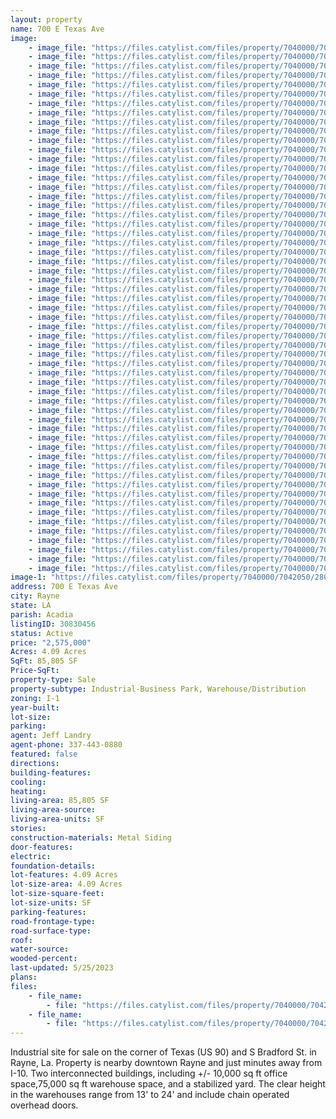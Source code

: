 ```yaml
---
layout: property
name: 700 E Texas Ave
image:
    - image_file: "https://files.catylist.com/files/property/7040000/7042050/28035622_700ETexas_4a.jpg"
    - image_file: "https://files.catylist.com/files/property/7040000/7042050/28035623_700ETexas_5a.jpg"
    - image_file: "https://files.catylist.com/files/property/7040000/7042050/28035620_700ETexas_2.jpg"
    - image_file: "https://files.catylist.com/files/property/7040000/7042050/28035625_700ETexas_7.jpg"
    - image_file: "https://files.catylist.com/files/property/7040000/7042050/28035624_700ETexas_6.jpg"
    - image_file: "https://files.catylist.com/files/property/7040000/7042050/28035621_700ETexas_3.jpg"
    - image_file: "https://files.catylist.com/files/property/7040000/7042050/28035630_700EastRayneINT_5.jpg"
    - image_file: "https://files.catylist.com/files/property/7040000/7042050/28035631_700EastRayneINT_6.jpg"
    - image_file: "https://files.catylist.com/files/property/7040000/7042050/28035632_700EastRayneINT_7.jpg"
    - image_file: "https://files.catylist.com/files/property/7040000/7042050/28035642_700EastRayneINT_25.jpg"
    - image_file: "https://files.catylist.com/files/property/7040000/7042050/28035628_700EastRayneINT_2.jpg"
    - image_file: "https://files.catylist.com/files/property/7040000/7042050/28035629_700EastRayneINT_3.jpg"
    - image_file: "https://files.catylist.com/files/property/7040000/7042050/28035633_700EastRayneINT_8.jpg"
    - image_file: "https://files.catylist.com/files/property/7040000/7042050/28035634_700EastRayneINT_12.jpg"
    - image_file: "https://files.catylist.com/files/property/7040000/7042050/28035635_700EastRayneINT_13.jpg"
    - image_file: "https://files.catylist.com/files/property/7040000/7042050/28035636_700EastRayneINT_15.jpg"
    - image_file: "https://files.catylist.com/files/property/7040000/7042050/28035637_700EastRayneINT_18.jpg"
    - image_file: "https://files.catylist.com/files/property/7040000/7042050/28035638_700EastRayneINT_19.jpg"
    - image_file: "https://files.catylist.com/files/property/7040000/7042050/28035639_700EastRayneINT_20.jpg"
    - image_file: "https://files.catylist.com/files/property/7040000/7042050/28035640_700EastRayneINT_22.jpg"
    - image_file: "https://files.catylist.com/files/property/7040000/7042050/28035641_700EastRayneINT_23.jpg"
    - image_file: "https://files.catylist.com/files/property/7040000/7042050/28035643_700EastRayneINT_26.jpg"
    - image_file: "https://files.catylist.com/files/property/7040000/7042050/28035644_700EastRayneINT_27.jpg"
    - image_file: "https://files.catylist.com/files/property/7040000/7042050/28035645_700EastRayneINT_28.jpg"
    - image_file: "https://files.catylist.com/files/property/7040000/7042050/28035646_700EastRayneINT_30.jpg"
    - image_file: "https://files.catylist.com/files/property/7040000/7042050/28035648_700EastRayneINT_32.jpg"
    - image_file: "https://files.catylist.com/files/property/7040000/7042050/28035649_700EastRayneINT_33.jpg"
    - image_file: "https://files.catylist.com/files/property/7040000/7042050/28035650_700EastRayneINT_35.jpg"
    - image_file: "https://files.catylist.com/files/property/7040000/7042050/28035651_700EastRayneINT_36.jpg"
    - image_file: "https://files.catylist.com/files/property/7040000/7042050/28035652_700EastRayneINT_37.jpg"
    - image_file: "https://files.catylist.com/files/property/7040000/7042050/28035653_700EastRayneINT_38.jpg"
    - image_file: "https://files.catylist.com/files/property/7040000/7042050/28035654_700EastRayneINT_40.jpg"
    - image_file: "https://files.catylist.com/files/property/7040000/7042050/28035655_700EastRayneINT_41.jpg"
    - image_file: "https://files.catylist.com/files/property/7040000/7042050/28035656_700EastRayneINT_42.jpg"
    - image_file: "https://files.catylist.com/files/property/7040000/7042050/28035657_700EastRayneINT_43.jpg"
    - image_file: "https://files.catylist.com/files/property/7040000/7042050/28035658_700EastRayneINT_44.jpg"
    - image_file: "https://files.catylist.com/files/property/7040000/7042050/28035660_700EastRayneINT_47.jpg"
    - image_file: "https://files.catylist.com/files/property/7040000/7042050/28035661_700EastRayneINT_48.jpg"
    - image_file: "https://files.catylist.com/files/property/7040000/7042050/28035662_700EastRayneINT_51.jpg"
    - image_file: "https://files.catylist.com/files/property/7040000/7042050/28035663_700EastRayneINT_52.jpg"
    - image_file: "https://files.catylist.com/files/property/7040000/7042050/28035664_700EastRayneINT_53.jpg"
    - image_file: "https://files.catylist.com/files/property/7040000/7042050/28035665_700EastRayneINT_54.jpg"
    - image_file: "https://files.catylist.com/files/property/7040000/7042050/28035647_700EastRayneINT_31.jpg"
    - image_file: "https://files.catylist.com/files/property/7040000/7042050/28035659_700EastRayneINT_45.jpg"
    - image_file: "https://files.catylist.com/files/property/7040000/7042050/28035666_700EastTexasEXT_3.jpg"
    - image_file: "https://files.catylist.com/files/property/7040000/7042050/28035667_700EastTexasEXT_7.jpg"
    - image_file: "https://files.catylist.com/files/property/7040000/7042050/28035668_700EastTexasEXT_9.jpg"
    - image_file: "https://files.catylist.com/files/property/7040000/7042050/28035669_700EastTexasEXT_12.jpg"
    - image_file: "https://files.catylist.com/files/property/7040000/7042050/28035670_700EastTexasEXT_13.jpg"
    - image_file: "https://files.catylist.com/files/property/7040000/7042050/28035671_700EastTexasEXT_14.jpg"
    - image_file: "https://files.catylist.com/files/property/7040000/7042050/28035672_700EastTexasEXT_16.jpg"
    - image_file: "https://files.catylist.com/files/property/7040000/7042050/28035673_700EastTexasEXT_17.jpg"
    - image_file: "https://files.catylist.com/files/property/7040000/7042050/28035674_700EastTexasEXT_18.jpg"
    - image_file: "https://files.catylist.com/files/property/7040000/7042050/28035675_700EastTexasEXT_20.jpg"
    - image_file: "https://files.catylist.com/files/property/7040000/7042050/28035676_700EastTexasEXT_21.jpg"
    - image_file: "https://files.catylist.com/files/property/7040000/7042050/28035677_700EastRayneINT_49.jpg"
    - image_file: "https://files.catylist.com/files/property/7040000/7042050/28051659_Flyer_1___700_Texas_Ave_.png"
image-1: "https://files.catylist.com/files/property/7040000/7042050/28035619_700ETexas_1a.jpg"
address: 700 E Texas Ave
city: Rayne
state: LA
parish: Acadia
listingID: 30830456
status: Active
price: "2,575,000"
Acres: 4.09 Acres
SqFt: 85,805 SF
Price-SqFt:
property-type: Sale
property-subtype: Industrial-Business Park, Warehouse/Distribution
zoning: I-1
year-built:
lot-size:
parking:
agent: Jeff Landry
agent-phone: 337-443-0880
featured: false
directions:
building-features:
cooling:
heating:
living-area: 85,805 SF
living-area-source:
living-area-units: SF
stories:
construction-materials: Metal Siding
door-features:
electric:
foundation-details:
lot-features: 4.09 Acres
lot-size-area: 4.09 Acres
lot-size-square-feet:
lot-size-units: SF
parking-features:
road-frontage-type:
road-surface-type:
roof:
water-source:
wooded-percent:
last-updated: 5/25/2023
plans:
files:
    - file_name: 
        - file: "https://files.catylist.com/files/property/7040000/7042050/raw_28035683_Flyer___700_E_Texas___JeffColliersCompressed.pdf"
    - file_name: 
        - file: "https://files.catylist.com/files/property/7040000/7042050/raw_28037125_Flood___700_E_Texas_Ave___JeffColliers.pdf"
---
```

Industrial site for sale on the corner of Texas (US 90) and S Bradford St. in Rayne, La. Property is nearby downtown Rayne and just minutes away from I-10. Two interconnected buildings, including +/- 10,000 sq ft office space,75,000 sq ft warehouse space, and a stabilized yard. The clear height in the warehouses range from 13' to 24' and include chain operated overhead doors.
